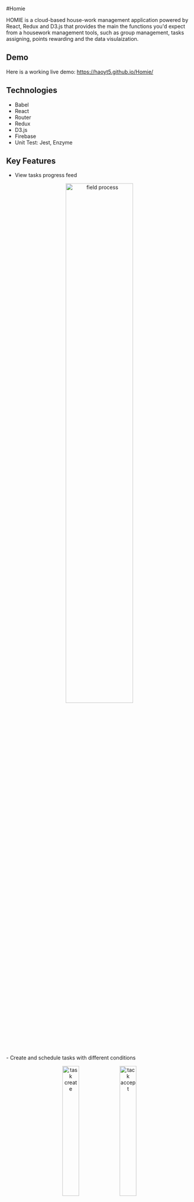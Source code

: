 #Homie

HOMIE is a cloud-based house-work management application powered by React, Redux and D3.js that provides the main the functions you'd expect from a housework management tools, such as group management, tasks assigning, points rewarding and the data visulaization.
## Demo
Here is a working live demo: https://haoyt5.github.io/Homie/
## Technologies
- Babel
- React
- Router
- Redux
- D3.js
- Firebase
- Unit Test: Jest, Enzyme
  
## Key Features
- View tasks progress feed
<p align="center">
<img src="https://haoyt5.github.io/Homie/img/dashboard.png" alt="field process"width="60%"/>
</p>
- Create and schedule tasks with different conditions<br>
<p align="center">
<img src="https://haoyt5.github.io/Homie/img/t_create.png" alt="task create" width="30%" />
<img src="https://haoyt5.github.io/Homie/img/t_accept.png" alt="tack accept" width="30%"/>
<br>
<img src="https://haoyt5.github.io/Homie/img/t_report.png" alt="task report" width="30%"/>
<img src="https://haoyt5.github.io/Homie/img/t_approve.png" alt="task approve" width="30%"/>
</p>
- Join and leave the groups

<p align="center">
<img src="https://haoyt5.github.io/Homie/img/group_manage.png" alt="alt text" width="60%"/><br/>
<img src="https://haoyt5.github.io/Homie/img/group_switch.png" alt="task approve" width="30%" />
<img src="https://haoyt5.github.io/Homie/img/group_create.png" alt="task approve" width="30%"/>
</p>
- Motivate the users with points comparison
<p align="center">
<img src="https://haoyt5.github.io/Homie/img/chart.png" alt="alt text" width="60%"/>
</p>